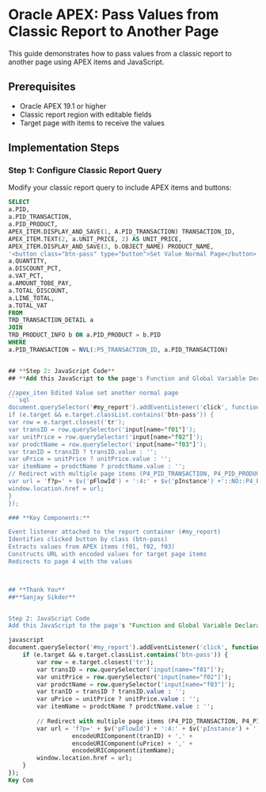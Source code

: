 # Oracle APEX: Pass Values from Classic Report to Another Page
This guide demonstrates how to pass values from a classic report to another page using APEX items and JavaScript.
## Prerequisites
- Oracle APEX 19.1 or higher
- Classic report region with editable fields
- Target page with items to receive the values
## Implementation Steps

### Step 1: Configure Classic Report Query
Modify your classic report query to include APEX items and buttons:
```sql
SELECT
a.PID,
a.PID_TRANSACTION,
a.PID_PRODUCT,
APEX_ITEM.DISPLAY_AND_SAVE(1, A.PID_TRANSACTION) TRANSACTION_ID,
APEX_ITEM.TEXT(2, a.UNIT_PRICE, 2) AS UNIT_PRICE,
APEX_ITEM.DISPLAY_AND_SAVE(3, b.OBJECT_NAME) PRODUCT_NAME,
'<button class="btn-pass" type="button">Set Value Normal Page</button>' AS button,
a.QUANTITY,
a.DISCOUNT_PCT,
a.VAT_PCT,
a.AMOUNT_TOBE_PAY,
a.TOTAL_DISCOUNT,
a.LINE_TOTAL,
a.TOTAL_VAT
FROM
TRD_TRANSACTION_DETAIL a
JOIN
TRD_PRODUCT_INFO b ON a.PID_PRODUCT = b.PID
WHERE
a.PID_TRANSACTION = NVL(:P5_TRANSACTION_ID, a.PID_TRANSACTION)


## **Step 2: JavaScript Code**
## **Add this JavaScript to the page's Function and Global Variable Declaration section:**

//apex_iten Edited Value set another normal page
```sql
document.querySelector('#my_report').addEventListener('click', function(e) {
if (e.target && e.target.classList.contains('btn-pass')) {
var row = e.target.closest('tr');
var transID = row.querySelector('input[name="f01"]');
var unitPrice = row.querySelector('input[name="f02"]');
var prodctName = row.querySelector('input[name="f03"]');
var tranID = transID ? transID.value : '';
var uPrice = unitPrice ? unitPrice.value : '';
var itemName = prodctName ? prodctName.value : '';
// Redirect with multiple page items (P4_PID_TRANSACTION, P4_PID_PRODUCT, P4_UNIT_PRICE)
var url = 'f?p=' + $v('pFlowId') + ':4:' + $v('pInstance') +'::NO::P4_PID_TRANSACTION,P4_PID_PRODUCT,P4_UNIT_PRICE:' +encodeURIComponent(tranID) + ',' +encodeURIComponent(uPrice) + ',' +encodeURIComponent(itemName);
window.location.href = url;
}
});

### **Key Components:**

Event listener attached to the report container (#my_report)
Identifies clicked button by class (btn-pass)
Extracts values from APEX items (f01, f02, f03)
Constructs URL with encoded values for target page items
Redirects to page 4 with the values



## **Thank You**
##**Sanjay Sikder**


Step 2: JavaScript Code
Add this JavaScript to the page's "Function and Global Variable Declaration" section:

javascript
document.querySelector('#my_report').addEventListener('click', function(e) {
    if (e.target && e.target.classList.contains('btn-pass')) {
        var row = e.target.closest('tr');
        var transID = row.querySelector('input[name="f01"]');
        var unitPrice = row.querySelector('input[name="f02"]');
        var prodctName = row.querySelector('input[name="f03"]');
        var tranID = transID ? transID.value : '';
        var uPrice = unitPrice ? unitPrice.value : '';
        var itemName = prodctName ? prodctName.value : '';
        
        // Redirect with multiple page items (P4_PID_TRANSACTION, P4_PID_PRODUCT, P4_UNIT_PRICE)
        var url = 'f?p=' + $v('pFlowId') + ':4:' + $v('pInstance') + '::NO::P4_PID_TRANSACTION,P4_PID_PRODUCT,P4_UNIT_PRICE:' + 
                  encodeURIComponent(tranID) + ',' + 
                  encodeURIComponent(uPrice) + ',' + 
                  encodeURIComponent(itemName);
        window.location.href = url;
    }
});
Key Com

